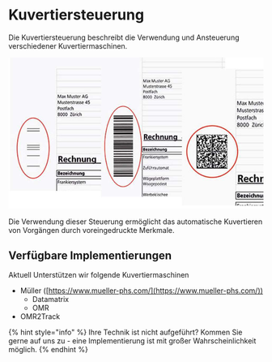 # Kuvertiersteuerung

Die Kuvertiersteuerung beschreibt die Verwendung und Ansteuerung verschiedener Kuvertiermaschinen.

![Beispiel: Link OMR / Barcode - rechts Datamatrix Code zur Ansteuerung von Maschinen](../.gitbook/assets/image.png)

Die Verwendung dieser Steuerung ermöglicht das automatische Kuvertieren von Vorgängen durch voreingedruckte Merkmale.



## Verfügbare Implementierungen

Aktuell Unterstützen wir folgende Kuvertiermaschinen

* Müller ([https://www.mueller-phs.com/](https://www.mueller-phs.com/))
  * Datamatrix
  * OMR
* OMR2Track

{% hint style="info" %}
Ihre Technik ist nicht aufgeführt? Kommen Sie gerne auf uns zu - eine Implementierung ist mit großer Wahrscheinlichkeit möglich.
{% endhint %}

